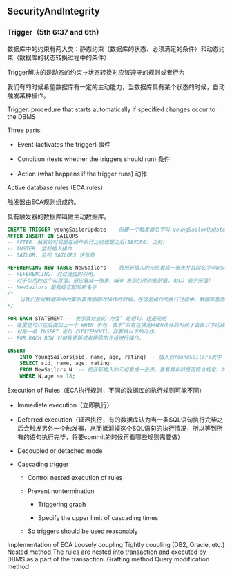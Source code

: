 ## SecurityAndIntegrity

### Trigger（5th 6:37 and 6th）

数据库中的约束有两大类：静态约束（数据库的状态、必须满足的条件）和动态约束（数据库的状态转换过程中的条件）

Trigger解决的是动态的约束->状态转换时应该遵守的规则或者行为

我们有的时候希望数据库有一定的主动能力，当数据库具有某个状态的时候，自动触发某种操作。

Trigger: procedure that starts automatically if specified changes occur to the DBMS

Three parts:

- Event (activates the trigger) 事件

- Condition (tests whether the triggers should run) 条件

- Action (what happens if the trigger runs) 动作

Active database rules (ECA rules)

触发器由ECA规则组成的。

具有触发器的数据库叫做主动数据库。

```sql
CREATE TRIGGER youngSailorUpdate -- 创建一个触发器名字叫 youngSailorUpdate
AFTER INSERT ON SAILORS 
-- AFTER：触发的时机是在操作执行之前还是之后(BEFORE: 之前)
-- INSTER: 监视插入操作
-- SAILOR: 监视 SAILORS 这张表

REFERENCING NEW TABLE NewSailors -- 我把新插入的元组看成一张表并且起名字叫NewSailors
-- REFERENCING: 对过渡值的引用。
-- 对于引用的这个过渡值，把它看成一张表，NEW 表示引用的是新值，（OLD 表示旧值）
-- NewSailors 是我给它起的新名字
/*
	当我们在对数据库中的某张表做插删改操作的时候，在这些操作的执行过程中，数据库里面被修改的数据的值会从原来的旧值变换为新值，在变换过程中的值叫做过渡值，在触发器的定义过程中我可能需要引用这个过渡值。
*/

FOR EACH STATEMENT -- 表示我检查的‘力度’ 是语句，还是元组
-- 这里还可以在后面加上一个 WHEN 子句，表示“只有在满足WHEN条件的时候才去做以下的操作”，所以也可以在这一句里对新插入的值的年龄进行判断，如果满足小于18就插入到YoungSailors中去
-- 对每一条 INSERT 语句（STATEMENT），我要做以下的动作。
-- FOR RACH ROW 对被我更新或者删除的元组进行操作。

INSERT 
	INTO YoungSailors(sid, name, age, rating) -- 插入到YoungSailors表中
	SELECT sid, name, age, rating
	FROM NewSailors N  -- 把我新插入的元组看成一张表，查看其年龄是否符合规定，如果符合就插入到YoungSailors表中
	WHERE N.age <= 18;

```

Execution of Rules（ECA执行规则，不同的数据库的执行规则可能不同）

- Immediate execution（立即执行）

- Deferred execution（延迟执行，有的数据库认为当一条SQL语句执行完毕之后会触发另外一个触发器，从而抵消掉这个SQL语句的执行情况，所以等到所有的语句执行完毕，将要commit的时候再看哪些规则需要做）

- Decoupled or detached mode

- Cascading trigger
    - Control nested execution of rules

    - Prevent nontermination

        - Triggering graph

        - Specify the upper limit of cascading times

    - So triggers should be used reasonably



Implementation of ECA
Loosely coupling
Tightly coupling (DB2, Oracle, etc.)
Nested method
The rules are nested into transaction and executed by DBMS as a part of the transaction.
Grafting method
Query modification method